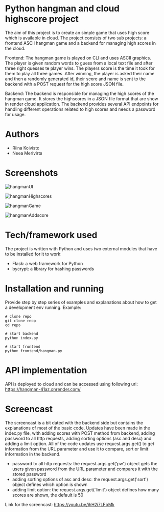 # Python hangman and cloud highscore project

The aim of this project is to create an simple game that uses high score which is available in cloud. The project consists of two sub projects: a frontend ASCII hangman game and a backend for managing high scores in the cloud.

Frontend:
The hangman game is played on CLI and uses ASCII graphics. The player is given random words to guess from a local text file and after three right quesses te player wins. The players score is the time it took for them to play all three games. After winning, the player is asked their name and then a randomly generated id, their score and name is sent to the backend with a POST request for the high score JSON file.

Backend:
The backend is responsible for managing the high scores of the hangman game. It stores the highscores in a JSON file format that are show in render cloud application. The backend provides several API endpoints for handling different operations related to high scores and needs a password for usage.

# Authors

- Riina Koivisto
- Neea Merivirta

# Screenshots

![hangmanUI](https://user-images.githubusercontent.com/113358551/236265949-8a6af811-0a0f-49de-b560-55e9327861f3.png)

![hangmanHighscores](https://user-images.githubusercontent.com/113358551/236265944-bd79af91-f587-49e7-99a5-7de2a1e0c837.png)

![hangmanGame](https://user-images.githubusercontent.com/113358551/236265941-a9864378-725a-4c2a-ae7b-9c013fd5a847.png)

![hangmanAddscore](https://user-images.githubusercontent.com/113358551/236265938-2e3dc196-e4c1-493c-bd7c-bb8cb2ac7c36.png)

# Tech/framework used

The project is written with Python and uses two external modules that have to be installed for it to work:

- Flask: a web framework for Python
- bycrypt: a library for hashing passwords

# Installation and running

Provide step by step series of examples and explanations about how to get a development env running. Example:

```
# clone repo
git clone reop
cd repo

# start backend
python index.py

# start frontend
python frontend/hangman.py
```

# API implementation

API is deployed to cloud and can be accessed using following url:
https://hangman-41az.onrender.com/

# Screencast

The screencast is a bit dated with the backend side but contains the explanations of most of the basic code. Updates have been made in the index.py file, with adding scores with POST method from backend, adding password to all http requests, adding sorting options (asc and desc) and adding a limit option. All of the code updates use request.args.get() to get information from the URL parameter and use it to compare, sort or limit information in the backend.

- password to all http requests: the request.args.get('pw') object gets the users given password from the URL parameter and compares it with the stored password
- adding sorting options of asc and desc: the request.args.get('sort') object defines which option is shown
- adding limit option: the request.args.get('limit') object defines how many scores are shown, the default is 50

Link for the screencast:
https://youtu.be/ihH2i7LFbMk
